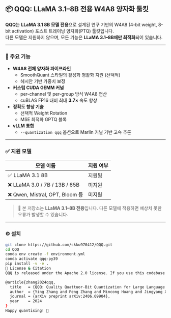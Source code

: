 ## 📦 QQQ: LLaMA 3.1–8B 전용 W4A8 양자화 툴킷

**QQQ**는 **LLaMA 3.1 8B 모델 전용**으로 설계된 연구 기반의 W4A8 (4-bit weight, 8-bit activation) 포스트 트레이닝 양자화(PTQ) 툴킷입니다.  
다른 모델은 지원하지 않으며, 모든 기능은 **LLaMA 3.1–8B에만 최적화**되어 있습니다.

---

### 🔑 주요 기능

- **W4A8 전체 양자화 파이프라인**
  - SmoothQuant 스타일의 활성화 평활화 지원 (선택적)
  - 헤시안 기반 가중치 보정
- **커스텀 CUDA GEMM 커널**
  - per-channel 및 per-group 방식 W4A8 연산
  - cuBLAS FP16 대비 최대 **3.7×** 속도 향상
- **정확도 향상 기술**
  - 선택적 Weight Rotation
  - MSE 최적화 GPTQ 블록
- **vLLM 통합**
  - `--quantization qqq` 옵션으로 Marlin 커널 기반 고속 추론

---

### ✅ 지원 모델

| 모델 이름              | 지원 여부 |
|------------------------|-----------|
| ✅ LLaMA 3.1 8B         | 지원됨     |
| ❌ LLaMA 3.0 / 7B / 13B / 65B | 미지원 |
| ❌ Qwen, Mistral, OPT, Bloom 등 | 미지원 |

> 📌 본 저장소는 **LLaMA 3.1–8B 전용**입니다. 다른 모델에 적용하면 예상치 못한 오류가 발생할 수 있습니다.

---

### ⚙️ 설치

```bash
git clone https://github.com/skku970412/QQQ.git
cd QQQ
conda env create -f environment.yml
conda activate qqq-py39
pip install -v -e .
📜 License & Citation
QQQ is released under the Apache 2.0 license. If you use this codebase or its kernels in your research, please cite:

@article{zhang2024qqq,
  title   = {QQQ: Quality Quattuor-Bit Quantization for Large Language Models},
  author  = {Ying Zhang and Peng Zhang and Mincong Huang and Jingyang Xiang and Yujie Wang and Chao Wang and Yineng Zhang and Lei Yu and Chuan Liu and Wei Lin},
  journal = {arXiv preprint arXiv:2406.09904},
  year    = 2024
}
Happy quantising! 🎉
